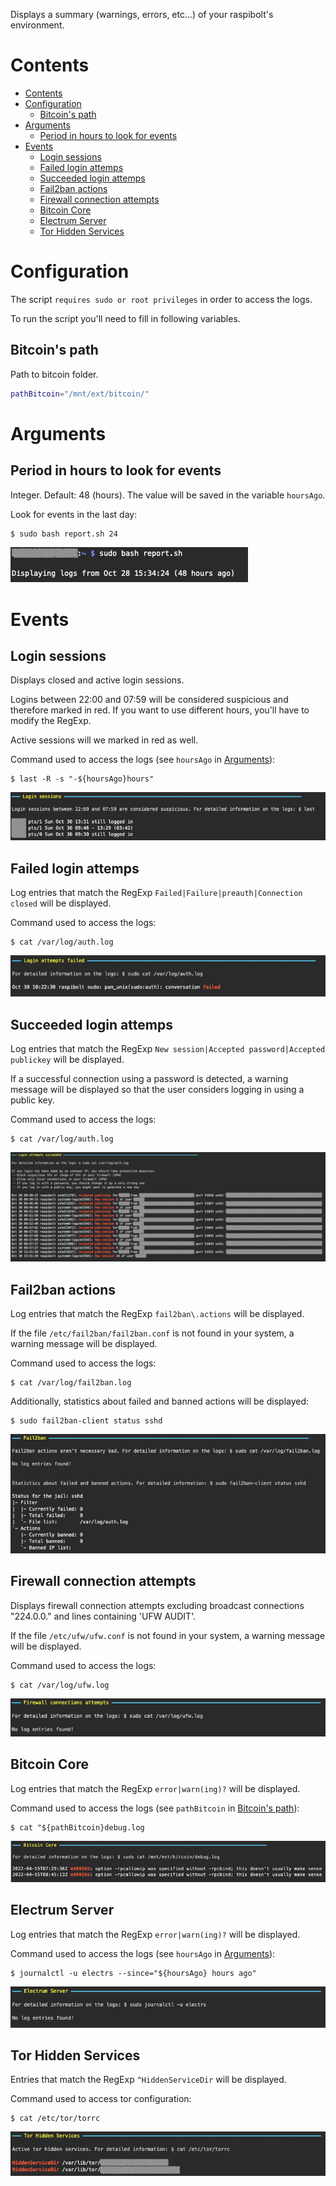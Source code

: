 Displays a summary (warnings, errors, etc...) of your raspibolt's environment.

# Contents

- [Contents](#contents)
- [Configuration](#configuration)
  - [Bitcoin's path](#bitcoins-path)
- [Arguments](#arguments)
  - [Period in hours to look for events](#period-in-hours-to-look-for-events)
- [Events](#events)
  - [Login sessions](#login-sessions)
  - [Failed login attemps](#failed-login-attemps)
  - [Succeeded login attemps](#succeeded-login-attemps)
  - [Fail2ban actions](#fail2ban-actions)
  - [Firewall connection attempts](#firewall-connection-attempts)
  - [Bitcoin Core](#bitcoin-core)
  - [Electrum Server](#electrum-server)
  - [Tor Hidden Services](#tor-hidden-services)

# Configuration

The script `requires sudo or root privileges` in order to access the logs.

To run the script you'll need to fill in following variables.

## Bitcoin's path

Path to bitcoin folder.

```sh
pathBitcoin="/mnt/ext/bitcoin/"
```

# Arguments

## Period in hours to look for events

Integer. Default: 48 (hours). The value will be saved in the variable `hoursAgo`.

Look for events in the last day:

```sh
$ sudo bash report.sh 24
```

<img alt="Greeting" src="./static/greeting.png" with="380" />

# Events

## Login sessions

Displays closed and active login sessions.

Logins between 22:00 and 07:59 will be considered suspicious and therefore marked in red. If you want to use different hours, you'll have to modify the RegExp.

Active sessions will we marked in red as well.

Command used to access the logs (see `hoursAgo` in [Arguments](#arguments)):

```
$ last -R -s "-${hoursAgo}hours"
```

<img alt="Login sessions" src="./static/login_sessions.png" with="800" />

## Failed login attemps

Log entries that match the RegExp `Failed|Failure|preauth|Connection closed` will be displayed.

Command used to access the logs:

```
$ cat /var/log/auth.log
```

<img alt="Failed login attemps" src="./static/failed_login_attemps.png" with="763" />

## Succeeded login attemps

Log entries that match the RegExp `New session|Accepted password|Accepted publickey` will be displayed.

If a successful connection using a password is detected, a warning message will be displayed so that the user considers logging in using a public key.

Command used to access the logs:

```
$ cat /var/log/auth.log
```

<img alt="Succeeded login attemps" src="./static/succeeded_login_attemps.png" with="1244" />

## Fail2ban actions

Log entries that match the RegExp `fail2ban\.actions` will be displayed.

If the file `/etc/fail2ban/fail2ban.conf` is not found in your system, a warning message will be displayed.

Command used to access the logs:

```
$ cat /var/log/fail2ban.log
```

Additionally, statistics about failed and banned actions will be displayed:

```
$ sudo fail2ban-client status sshd
```

<img alt="Fail2ban actions" src="./static/fail2ban.png" with="781" />

## Firewall connection attempts

Displays firewall connection attempts excluding broadcast connections "224.0.0." and lines containing 'UFW AUDIT'.

If the file `/etc/ufw/ufw.conf` is not found in your system, a warning message will be displayed.

Command used to access the logs:

```
$ cat /var/log/ufw.log
```

<img alt="Firewall connection attempts" src="./static/firewall.png" with="750" />

## Bitcoin Core

Log entries that match the RegExp `error|warn(ing)?` will be displayed.

Command used to access the logs (see `pathBitcoin` in [Bitcoin's path](#bitcoins-path)):

```
$ cat "${pathBitcoin}debug.log
```

<img alt="Bitcoin Core" src="./static/bitcoin_core.png" with="800" />

## Electrum Server

Log entries that match the RegExp `error|warn(ing)?` will be displayed.

Command used to access the logs (see `hoursAgo` in [Arguments](#arguments)):

```
$ journalctl -u electrs --since="${hoursAgo} hours ago"
```

<img alt="Electrum Server" src="./static/electrum_server.png" with="750" />

## Tor Hidden Services

Entries that match the RegExp `^HiddenServiceDir` will be displayed.

Command used to access tor configuration:

```
$ cat /etc/tor/torrc
```

<img alt="Tor Hidden Services" src="./static/tor_hidden_services.png" with="750" />
